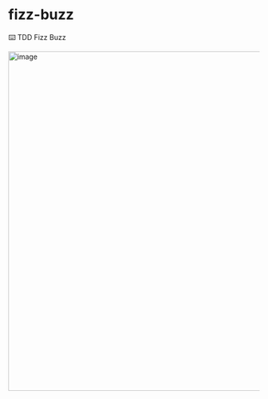 # fizz-buzz
⌨️ TDD Fizz Buzz

<img width="682" alt="image" src="https://user-images.githubusercontent.com/48756922/189680167-92990e73-1893-4c9c-b342-f17c04b5894e.png">
